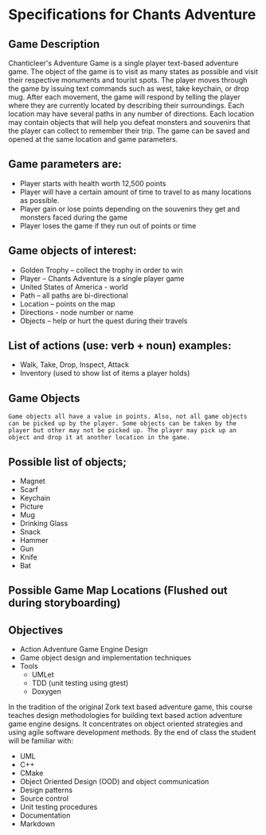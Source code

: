 # Specifications for Chants Adventure

## Game Description

Chanticleer's Adventure Game is a single player text-based adventure game. The object of the game is to visit as many states as possible and visit their respective monuments and tourist spots. The player moves through the game by issuing text commands such as west, take keychain, or drop mug. After each movement, the game will respond by telling the player where they are currently located by describing their surroundings. Each location may have several paths in any number of directions. Each location may contain objects that will help you defeat monsters and souvenirs that the player can collect to remember their trip. The game can be saved and opened at the same location and game parameters.

## Game parameters are:

-	Player starts with health worth 12,500 points
-	Player will have a certain amount of time to travel to as many locations as possible.
-	Player gain or lose points depending on the souvenirs they get and monsters faced during the game
-	Player loses the game if they run out of points or time

## Game objects of interest:

-	Golden Trophy – collect the trophy in order to win 
-	Player – Chants Adventure is a single player game
-	United States of America - world
-	Path – all paths are bi-directional
-	Location – points on the map
-	Directions - node number or name
-	Objects – help or hurt the quest during their travels

## List of actions (use: verb + noun) examples:

-	Walk, Take, Drop, Inspect, Attack
-	Inventory (used to show list of items a player holds)

## Game Objects

	Game objects all have a value in points. Also, not all game objects can be picked up by the player. Some objects can be taken by the player but other may not be picked up. The player may pick up an object and drop it at another location in the game. 

## Possible list of objects;
-	Magnet
-	Scarf
-	Keychain
-	Picture
-	Mug 
-	Drinking Glass
-	Snack
-	Hammer
-	Gun
-	Knife
-	Bat

## Possible Game Map Locations (Flushed out during storyboarding)

## Objectives
-	Action Adventure Game Engine Design 
-	Game object design and implementation techniques
-	Tools
    -	UMLet
    -   TDD (unit testing using gtest)
    -   Doxygen


In the tradition of the original Zork text based adventure game, this course teaches design methodologies for building text based action adventure game engine designs. It concentrates on object oriented strategies and using agile software development methods. By the end of class the student will be familiar with:
-	UML
-	C++
-   CMake
-	Object Oriented Design (OOD) and object communication
-	Design patterns
-	Source control
-	Unit testing procedures
-   Documentation
-   Markdown
